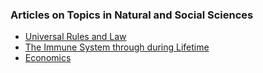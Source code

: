### Articles on Topics in Natural and Social Sciences

* [Universal Rules and Law](./universal_rules.md)
* [The Immune System through during Lifetime](./immune_system_during_lifetime.md)
* [Economics](./economics.md)
